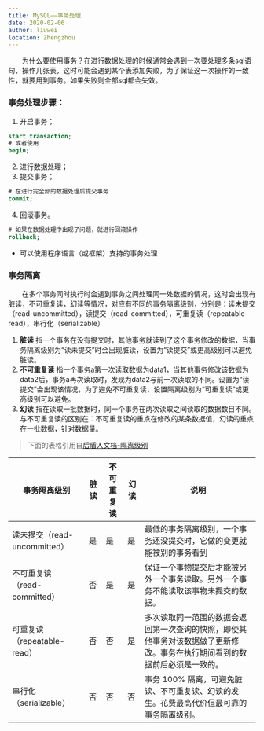 ```yaml
---
title: MySQL——事务处理
date: 2020-02-06
author: liuwei
location: Zhengzhou
---
```


<p>&emsp;&emsp;为什么要使用事务？在进行数据处理的时候通常会遇到一次要处理多条sql语句，操作几张表，这时可能会遇到某个表添加失败，为了保证这一次操作的一致性，就要用到事务。如果失败则全部sql都会失效。</p>

### 事务处理步骤：

1. 开启事务；
```sql
start transaction;
# 或者使用
begin;
```
2. 进行数据处理；
3. 提交事务；
```sql
# 在进行完全部的数据处理后提交事务
commit;
```
4. 回滚事务。
```sql
# 如果在数据处理中出现了问题，就进行回滚操作
rollback;
```
* 可以使用程序语言（或框架）支持的事务处理

### 事务隔离
<p>&emsp;&emsp;在多个事务同时执行时会遇到事务之间处理同一处数据的情况，这时会出现有脏读，不可重复读，幻读等情况，对应有不同的事务隔离级别，分别是：读未提交（read-uncommitted），读提交（read-committed），可重复读（repeatable-read），串行化（serializable）</p>

1. **脏读** 指一个事务在没有提交时，其他事务就读到了这个事务修改的数据，当事务隔离级别为“读未提交”时会出现脏读，设置为“读提交”或更高级别可以避免脏读。
2. **不可重复读** 指一个事务a第一次读取数据为data1，当其他事务修改该数据为data2后，事务a再次读取时，发现为data2与前一次读取的不同。设置为“读提交”会出现该情况，为了避免不可重复读，设置隔离级别为“可重复读”或更高级别可以避免。
3. **幻读** 指在读取一批数据时，同一个事务在两次读取之间读取的数据数目不同。与不可重复读的区别在：不可重复读的重点在修改的某条数据值，幻读的重点在一批数据，针对数据量。

>下面的表格引用自[后盾人文档-隔离级别](http://houdunren.gitee.io/note/mysql/8%20%E4%BA%8B%E5%8A%A1%E5%A4%84%E7%90%86.html#%E9%9A%94%E7%A6%BB%E7%BA%A7%E5%88%AB)

<table><thead><tr><th>事务隔离级别</th> <th>脏读</th> <th>不可重复读</th> <th>幻读</th> <th>说明</th></tr></thead> <tbody><tr><td>读未提交（read-uncommitted）</td> <td>是</td> <td>是</td> <td>是</td> <td>最低的事务隔离级别，一个事务还没提交时，它做的变更就能被别的事务看到</td></tr> <tr><td>不可重复读（read-committed）</td> <td>否</td> <td>是</td> <td>是</td> <td>保证一个事物提交后才能被另外一个事务读取。另外一个事务不能读取该事物未提交的数据。</td></tr> <tr><td>可重复读（repeatable-read）</td> <td>否</td> <td>否</td> <td>是</td> <td>多次读取同一范围的数据会返回第一次查询的快照，即使其他事务对该数据做了更新修改。事务在执行期间看到的数据前后必须是一致的。</td></tr> <tr><td>串行化（serializable）</td> <td>否</td> <td>否</td> <td>否</td> <td>事务 100% 隔离，可避免脏读、不可重复读、幻读的发生。花费最高代价但最可靠的事务隔离级别。</td></tr></tbody></table>